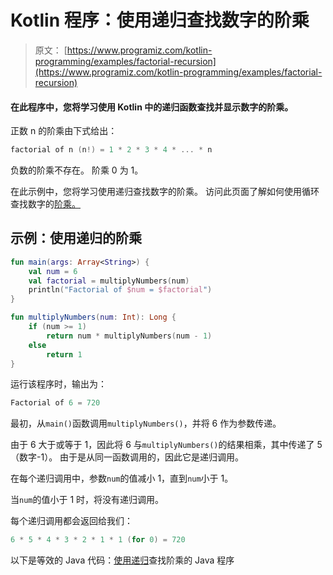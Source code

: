 # Kotlin 程序：使用递归查找数字的阶乘

> 原文： [https://www.programiz.com/kotlin-programming/examples/factorial-recursion](https://www.programiz.com/kotlin-programming/examples/factorial-recursion)

#### 在此程序中，您将学习使用 Kotlin 中的递归函数查找并显示数字的阶乘。

正数 n 的阶乘由下式给出：

```kt
factorial of n (n!) = 1 * 2 * 3 * 4 * ... * n
```

负数的阶乘不存在。 阶乘 0 为 1。

在此示例中，您将学习使用递归查找数字的阶乘。 访问此页面了解如何使用循环查找数字的[阶乘。](/kotlin-programming/examples/factorial "Kotlin program to calculate factorial using loop")

## 示例：使用递归的阶乘

```kt
fun main(args: Array<String>) {
    val num = 6
    val factorial = multiplyNumbers(num)
    println("Factorial of $num = $factorial")
}

fun multiplyNumbers(num: Int): Long {
    if (num >= 1)
        return num * multiplyNumbers(num - 1)
    else
        return 1
}
```

运行该程序时，输出为：

```kt
Factorial of 6 = 720
```

最初，从`main()`函数调用`multiplyNumbers()`，并将 6 作为参数传递。

由于 6 大于或等于 1，因此将 6 与`multiplyNumbers()`的结果相乘，其中传递了 5（数字-1）。 由于是从同一函数调用的，因此它是递归调用。

在每个递归调用中，参数`num`的值减小 1，直到`num`小于 1。

当`num`的值小于 1 时，将没有递归调用。

每个递归调用都会返回给我们：

```kt
6 * 5 * 4 * 3 * 2 * 1 * 1 (for 0) = 720
```

以下是等效的 Java 代码：[使用递归](/java-programming/examples/factorial-recursion "Java Program to find factorial using recursion")查找阶乘的 Java 程序